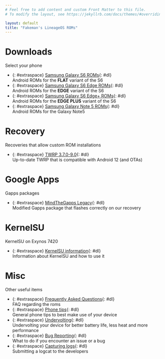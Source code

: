 ```yaml
---
# Feel free to add content and custom Front Matter to this file.
# To modify the layout, see https://jekyllrb.com/docs/themes/#overriding-theme-defaults

layout: default
title: "Fakeman's LineageOS ROMs"
---
```

# Downloads
Select your phone
- {: #extraspace} [Samsung Galaxy S6 ROMs](/downloads/s6){: #dl} <br>
Android ROMs for the **FLAT** variant of the S6
- {: #extraspace} [Samsung Galaxy S6 Edge ROMs](/downloads/s6edge){: #dl}<br>
Android ROMs for the **EDGE** variant of the S6
- {: #extraspace} [Samsung Galaxy S6 Edge+ ROMs](/downloads/s6edgeplus){: #dl}<br>
Android ROMs for the **EDGE PLUS** variant of the S6
- {: #extraspace} [Samsung Galaxy Note 5 ROMs](/downloads/note5){: #dl}<br>
Android ROMs for the Galaxy Note5

# Recovery
Recoveries that allow custom ROM installations
- {: #extraspace} [TWRP 3.7.0-9.0](/downloads/twrp){: #dl}<br>
Up-to-date TWRP that is compatible with Android 12 (and OTAs)

# Google Apps
Gapps packages
- {: #extraspace} [MindTheGapps Legacy](/downloads/mindthegapps){: #dl}<br>
Modified Gapps package that flashes correctly on our recovery

# KernelSU
KernelSU on Exynos 7420
- {: #extraspace}  [KernelSU information](/kernelsu){: #dl}<br>
Information about KernelSU and how to use it

# Misc
Other useful items
- {: #extraspace} [Frequently Asked Questions](/faq){: #dl} <br>
FAQ regarding the roms
- {: #extraspace} [Phone tips](/tips){: #dl} <br>
General phone tips to best make use of your device
- {: #extraspace} [Undervolting](/undervolting){: #dl} <br>
Undervolting your device for better battery life, less heat and more performance
- {: #extraspace} [Bug Reporting](/bugreport){: #dl} <br>
What to do if you encounter an issue or a bug
- {: #extraspace} [Capturing logs](/logcat){: #dl} <br>
Submitting a logcat to the developers